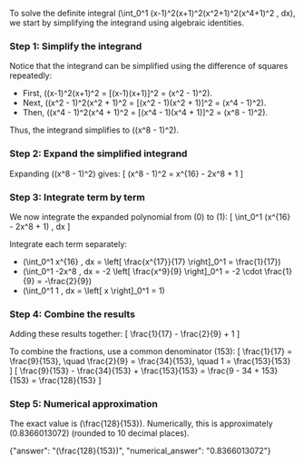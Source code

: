 

To solve the definite integral \(\int_0^1 (x-1)^2(x+1)^2(x^2+1)^2(x^4+1)^2 \, dx\), we start by simplifying the integrand using algebraic identities.

### Step 1: Simplify the integrand
Notice that the integrand can be simplified using the difference of squares repeatedly:
- First, \((x-1)^2(x+1)^2 = [(x-1)(x+1)]^2 = (x^2 - 1)^2\).
- Next, \((x^2 - 1)^2(x^2 + 1)^2 = [(x^2 - 1)(x^2 + 1)]^2 = (x^4 - 1)^2\).
- Then, \((x^4 - 1)^2(x^4 + 1)^2 = [(x^4 - 1)(x^4 + 1)]^2 = (x^8 - 1)^2\).

Thus, the integrand simplifies to \((x^8 - 1)^2\).

### Step 2: Expand the simplified integrand
Expanding \((x^8 - 1)^2\) gives:
\[
(x^8 - 1)^2 = x^{16} - 2x^8 + 1
\]

### Step 3: Integrate term by term
We now integrate the expanded polynomial from \(0\) to \(1\):
\[
\int_0^1 (x^{16} - 2x^8 + 1) \, dx
\]

Integrate each term separately:
- \(\int_0^1 x^{16} \, dx = \left[ \frac{x^{17}}{17} \right]_0^1 = \frac{1}{17}\)
- \(\int_0^1 -2x^8 \, dx = -2 \left[ \frac{x^9}{9} \right]_0^1 = -2 \cdot \frac{1}{9} = -\frac{2}{9}\)
- \(\int_0^1 1 \, dx = \left[ x \right]_0^1 = 1\)

### Step 4: Combine the results
Adding these results together:
\[
\frac{1}{17} - \frac{2}{9} + 1
\]

To combine the fractions, use a common denominator (153):
\[
\frac{1}{17} = \frac{9}{153}, \quad \frac{2}{9} = \frac{34}{153}, \quad 1 = \frac{153}{153}
\]
\[
\frac{9}{153} - \frac{34}{153} + \frac{153}{153} = \frac{9 - 34 + 153}{153} = \frac{128}{153}
\]

### Step 5: Numerical approximation
The exact value is \(\frac{128}{153}\). Numerically, this is approximately \(0.8366013072\) (rounded to 10 decimal places).

{"answer": "\(\frac{128}{153}\)", "numerical_answer": "0.8366013072"}